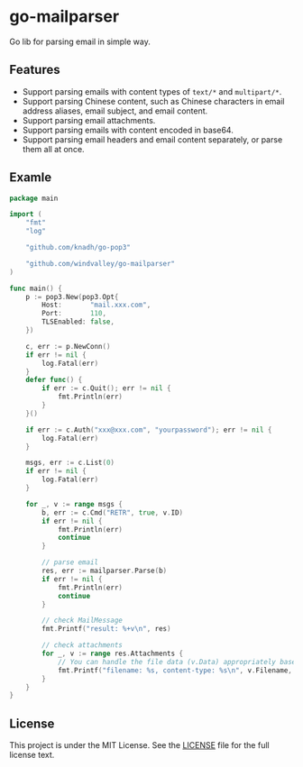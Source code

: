# go-mailparser

Go lib for parsing email in simple way.

## Features

- Support parsing emails with content types of `text/*` and `multipart/*`.
- Support parsing Chinese content, such as Chinese characters in email address aliases, email subject, and email content.
- Support parsing email attachments.
- Support parsing emails with content encoded in base64.
- Support parsing email headers and email content separately, or parse them all at once.

## Examle

```go
package main

import (
	"fmt"
	"log"

	"github.com/knadh/go-pop3"

	"github.com/windvalley/go-mailparser"
)

func main() {
	p := pop3.New(pop3.Opt{
		Host:       "mail.xxx.com",
		Port:       110,
		TLSEnabled: false,
	})

	c, err := p.NewConn()
	if err != nil {
		log.Fatal(err)
	}
	defer func() {
		if err := c.Quit(); err != nil {
			fmt.Println(err)
		}
	}()

	if err := c.Auth("xxx@xxx.com", "yourpassword"); err != nil {
		log.Fatal(err)
	}

	msgs, err := c.List(0)
	if err != nil {
		log.Fatal(err)
	}

	for _, v := range msgs {
		b, err := c.Cmd("RETR", true, v.ID)
		if err != nil {
			fmt.Println(err)
			continue
		}

		// parse email
		res, err := mailparser.Parse(b)
		if err != nil {
			fmt.Println(err)
			continue
		}

		// check MailMessage
		fmt.Printf("result: %+v\n", res)

		// check attachments
		for _, v := range res.Attachments {
			// You can handle the file data (v.Data) appropriately based on the content type.
			fmt.Printf("filename: %s, content-type: %s\n", v.Filename, v.ContentType)
		}
	}
}
```

## License

This project is under the MIT License.
See the [LICENSE](LICENSE) file for the full license text.
